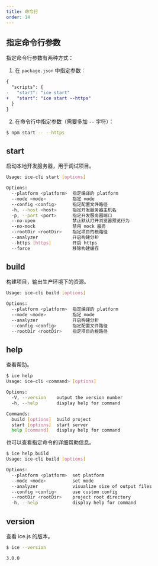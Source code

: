 ```yaml
---
title: 命令行
order: 14
---
```


## 指定命令行参数

指定命令行参数有两种方式：

1. 在 `package.json` 中指定参数：

```diff
{
  "scripts": {
-   "start": "ice start"
+   "start": "ice start --https"
  }
}
```

2. 在命令行中指定参数（需要多加 `--` 字符）：

```bash
$ npm start -- --https
```

## start

启动本地开发服务器，用于调试项目。

```bash
Usage: ice-cli start [options]

Options:
  --platform <platform>  指定编译的 platform
  --mode <mode>          指定 mode
  --config <config>      指定配置文件路径
  -h, --host <host>      指定开发服务器主机名
  -p, --port <port>      指定开发服务器端口
  --no-open              禁止默认打开浏览器预览行为
  --no-mock              禁用 mock 服务
  --rootDir <rootDir>    指定项目的根路径
  --analyzer             开启构建分析
  --https [https]        开启 https
  --force                移除构建缓存
```

## build

构建项目，输出生产环境下的资源。

```bash
Usage: ice-cli build [options]

Options:
  --platform <platform>  指定编译的 platform
  --mode <mode>          指定 mode
  --analyzer             开启构建分析
  --config <config>      指定配置文件路径
  --rootDir <rootDir>    指定项目的根路径
```

## help

查看帮助。

```bash
$ ice help
Usage: ice-cli <command> [options]

Options:
  -V, --version    output the version number
  -h, --help       display help for command

Commands:
  build [options]  build project
  start [options]  start server
  help [command]   display help for command
```

也可以查看指定命令的详细帮助信息。

```bash
$ ice help build
Usage: ice-cli build [options]

Options:
  --platform <platform>  set platform
  --mode <mode>          set mode
  --analyzer             visualize size of output files
  --config <config>      use custom config
  --rootDir <rootDir>    project root directory
  -h, --help             display help for command
```

## version

查看 ice.js 的版本。

```bash
$ ice --version

3.0.0
```

